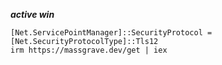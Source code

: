 ***active win***
```
[Net.ServicePointManager]::SecurityProtocol = [Net.SecurityProtocolType]::Tls12
irm https://massgrave.dev/get | iex
```
